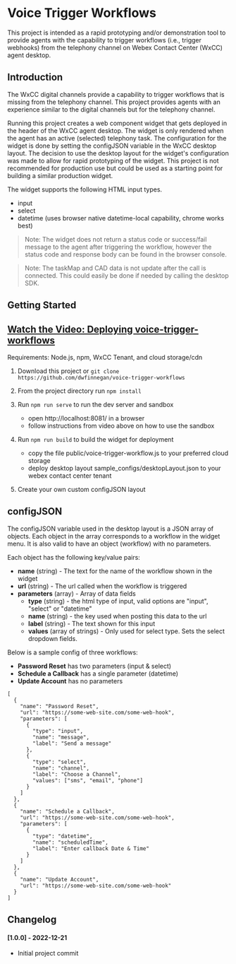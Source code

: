 # Voice Trigger Workflows

This project is intended as a rapid prototyping and/or demonstration tool to provide agents with the capability to trigger workflows (i.e., trigger webhooks) from the telephony channel on Webex Contact Center (WxCC) agent desktop.  

## Introduction

The WxCC digital channels provide a capability to trigger workflows that is missing from the telephony channel.  This project provides agents with an experience similar to the digital channels but for the telephony channel.

Running this project creates a web component widget that gets deployed in the header of the WxCC agent desktop.  The widget is only rendered when the agent has an active (selected) telephony task.  The configuration for the widget is done by setting the configJSON variable in the WxCC desktop layout.  The decision to use the desktop layout for the widget's configuration was made to allow for rapid prototyping of the widget.  This project is not recommended for production use but could be used as a starting point for building a similar production widget.

The widget supports the following HTML input types.
- input
- select
- datetime (uses browser native datetime-local capability, chrome works best)

> Note:  The widget does not return a status code or success/fail message to the agent after triggering the workflow, however the status code and response body can be found in the browser console. 

> Note:  The taskMap and CAD data is not update after the call is connected.  This could easily be done if needed by calling the desktop SDK.


## Getting Started

## [Watch the Video: Deploying voice-trigger-workflows](https://app.vidcast.io/share/fa542647-a44e-4636-b54c-bc27e430bf13)

Requirements: Node.js, npm, WxCC Tenant, and cloud storage/cdn

1. Download this project or ```git clone https://github.com/dwfinnegan/voice-trigger-workflows```
2. From the project directory run ```npm install```
3. Run ```npm run serve``` to run the dev server and sandbox
   - open http://localhost:8081/ in a browser 
   - follow instructions from video above on how to use the sandbox

4. Run ```npm run build``` to build the widget for deployment
   - copy the file public/voice-trigger-workflow.js to your preferred cloud storage
   - deploy desktop layout sample_configs/desktopLayout.json to your webex contact center tenant

5. Create your own custom configJSON layout


## configJSON

The configJSON variable used in the desktop layout is a JSON array of objects.  Each object in the array corresponds to a workflow in the widget menu.  It is also valid to have an object (workflow) with no parameters.


Each object has the following key/value pairs:
 - **name** (string) - The text for the name of the workflow shown in the widget
 - **url** (string) - The url called when the workflow is triggered
 - **parameters** (array) - Array of data fields
   - **type** (string) - the html type of input, valid options are "input", "select" or "datetime"
   - **name** (string) - the key used when posting this data to the url
   - **label** (string) - The text shown for this input
   - **values** (array of strings) - Only used for select type.  Sets the select dropdown fields.



Below is a sample config of three workflows:
  - **Password Reset** has two parameters (input & select)
  - **Schedule a Callback** has a single parameter (datetime)
  - **Update Account** has no parameters


```
[
  {
    "name": "Password Reset",
    "url": "https://some-web-site.com/some-web-hook",
    "parameters": [
      {
        "type": "input",
        "name": "message",
        "label": "Send a message"
      },
      {
        "type": "select",
        "name": "channel",
        "label": "Choose a Channel",
        "values": ["sms", "email", "phone"]
      }
    ] 
  },
  {
    "name": "Schedule a Callback",
    "url": "https://some-web-site.com/some-web-hook",
    "parameters": [
      {
        "type": "datetime",
        "name": "scheduledTime",
        "label": "Enter callback Date & Time"
      }
    ]
  },
  {
    "name": "Update Account",
    "url": "https://some-web-site.com/some-web-hook"
  }
]
```



## Changelog

#### [1.0.0] - 2022-12-21

- Initial project commit